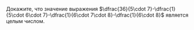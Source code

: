 Докажите, что значение выражения $\dfrac{36}{5\cdot 7}-\dfrac{1}{5\cdot 6\cdot 7}-\dfrac{1}{6\cdot 7\cdot 8}-\dfrac{1}{6\cdot 8}$ является целым числом.